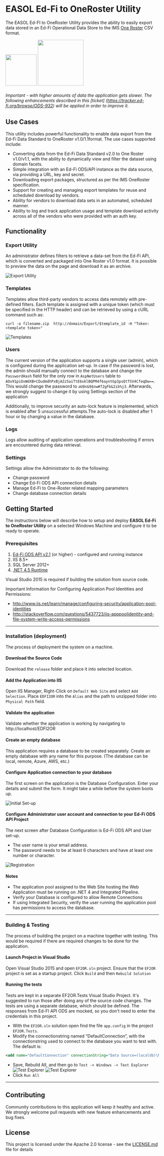 # EASOL Ed-Fi to OneRoster Utility



The EASOL Ed-FI to OneRoster Utility provides the ability to easily export data stored in an Ed-Fi Operational Data Store to the IMS  [One Roster](https://www.imsglobal.org/lis/imsOneRosterv1p0/imsOneRosterCSV-v1p0.html) CSV format.

<img src="http://www.ed-fi.org/wp-content/themes/ed-fi/assets/i/ed-fi-branding-logo.png" width="102"/>  <img src="https://s31.postimg.org/dijcpqdnv/full_IMSglobalregistered.jpg" width="150"/>

###### Important - with higher amounts of data the application gets slower. The following enhancements described in this [ticket] (https://tracker.ed-fi.org/browse/ODS-932) will be applied in order to improve it.

## Use Cases

This utility includes powerful functionality to enable data export from the Ed-Fi Data Standard to OneRoster v1.0/1.1format. The use cases supported include:
- Converting data from the Ed-Fi Data Standard v2.0 to One Roster v1.0/v1.1, with the ability to dynamically view and filter the dataset using domain facets.
- Simple integration with an Ed-Fi ODS/API instance as the data source, via providing a URL, key and secret.
- Downloading export packages, structured as per the IMS OneRoster specification.
- Support for creating and managing export templates for reuse and scheduled download by vendors.
- Ability for vendors to download data sets in an automated, scheduled manner.
- Ability to log and track application usage and template download activity across all of the vendors who were provided with an auth key. 

## Functionality

### Export Utility

An administrator defines filters to retrieve a data-set from the Ed-Fi API, which is converted and packaged into One Roster v1.0 format. It is possible to preview the data on the page and  download it as an archive.

![Export Utility](https://cloud.githubusercontent.com/assets/5213372/18935012/ddfc8b96-85e5-11e6-8981-427c8ec26021.png)

### Templates

Templates allow third-party vendors to access data remotely with pre-defined filters.  Each template is assigned with a unique token (which must be specified in the HTTP header) and can be retrieved by using a cURL command such as:
```
curl -o filename.zip  http://domain/Export/$template_id -H "Token:<template token>"
``` 

![Templates](https://cloud.githubusercontent.com/assets/5213372/18935057/278890de-85e6-11e6-881a-e540db44f173.png)
### Users
The current version of the application supports a single user (admin), which is configured during the application set-up. In case if the password is lost, the admin should manually connect to the database and change the `PasswordHash` field for the only row in `AspNetUsers` table to `AOx91piOvWdXB+CDudmdhPxBjAZz5aiTtE6xklBQPM4f6ayntGp3psQtTSV4CfeqDw==`. This would change the password to `aU8n&9$nw#72gFb&2ib%j3`. Afterwards, we strongly suggest to change it by using Settings section of the application


Additionally, to improve security an auto-lock feature is implemented, which is enabled after 5 unsuccessful attempts.The auto-lock is disabled after 1 hour or by changing a value in the database.


### Logs

Logs allow auditing of application operations and troubleshooting if errors are encountered during data retrieval.

### Settings

Settings allow the Administrator to do the following:
* Change password
* Change Ed-Fi ODS API connection details
* Manage Ed-Fi to One-Roster related mapping parameters
* Change database connection details

## Getting Started

The instructions below will describe how to setup and deploy **EASOL Ed-Fi to OneRoster Utility** on a selected Windows Machine and configure it to be ready to operate.


### Prerequisites

1. [Ed-Fi ODS API v2.1](https://techdocs.ed-fi.org/display/ODSAPI21/) (or higher) - configured and running instance
2. IIS 8.5+
3. SQL Server 2012+ 
4. [.NET 4.5 Runtime](https://www.microsoft.com/en-us/download/details.aspx?id=42643)

Visual Studio 2015 is required if building the solution from source code.

Important Information for Configuring Application Pool Identities and Permissions:
* http://www.iis.net/learn/manage/configuring-security/application-pool-identities
* http://stackoverflow.com/questions/5437723/iis-apppoolidentity-and-file-system-write-access-permissions

***

### Installation (deployment)

The process of deployment the system on a machine.

#### Download the Source Code
Download the `release` folder and place it into selected location.

#### Add the Application into IIS 

Open IIS Manager, Right-Click on `Default Web Site` and select `Add Selection`. Place `EDFI2OR` into the `Alias` and the path to unzipped folder into `Physical Path` field.

#### Validate the application

Validate whether the application is working by navigating to http://localhost/EDFI2OR

#### Create an empty database

This application requires a database to be created separately. Create an empty database with any name for this purpose.
(The database can be local, remote, Azure, AWS, etc.)

#### Configure Application connection to your database

The first screen on the application is the Database Configuration. Enter your details and submit the form. It might take a while before the system boots up.

![Initial Set-up](https://s31.postimg.org/d4w1ar05n/Screen_Shot_2016_08_01_at_19_31_46.png)

#### Configure Administrator user account and connection to your Ed-Fi ODS API Project
The next screen after Database Configuration is Ed-Fi ODS API and User set-up.
* The user name is your email address.
* The password needs to be at least 6 characters and have at least one number or character.


![Registration](https://s31.postimg.org/m2b0hxuaz/registration2.png)

#### Notes
* The application pool assigned to the Web Site hosting the Web Application must be running on .NET 4 and Integrated Pipeline.
* Verify your Database is configured to allow Remote Connections
* If using Integrated Security, verify the user running the application pool has permissions to access the database.


***

### Building & Testing
The process of building the project on a machine together with testing. This would be required if there are required changes to be done for the application.

#### Launch Project in Visual Studio
Open Visual Studio 2015 and open `EF2OR.sln` project. Ensure that the `EF2OR` project is set as a startup project. Click `Build` and then `Rebuild Solution`


#### Running the tests
Tests are kept in a separate EF2OR.Tests Visual Studio Project. It's suggested to run those after doing any of the source code changes. The tests are using a separate database, which should be defined. The responses from Ed-FI API ODS are mocked, so you don't need to enter the credentials in this project.

* With the `EF2OR.sln` solution open find the file `app.config` in the project `EF2OR.Tests`.
* Modify the connectionstring named “DefaultConnection”, with the connectionstring used to connect to the database you want to test with.
The default is:
```xml
<add name="DefaultConnection" connectionString="Data Source=(localdb)\MSSQLLocalDB;Initial Catalog=ED2OR;Integrated Security=SSPI" providerName="System.Data.SqlClient" />
```
* Save, Rebuild All, and then go to `Test -> Windows -> Text Explorer`
![Test Explorer](https://s32.postimg.org/ss668ieph/Untitled.png)
![Test Explorer](https://s31.postimg.org/r8x52h4jf/image.png)
* Click `Run All`

***


## Contributing

Community contributions to this application will keep it healthy and active.  We strongly welcome pull requests with new feature enhancements and bug fixes.

## License

This project is licensed under the Apache 2.0 license - see the [LICENSE.md](LICENSE.md) file for details
